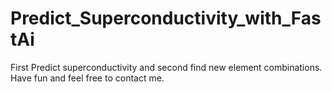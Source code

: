 # Predict_Superconductivity_with_FastAi
First Predict superconductivity and second find new element combinations. Have fun and feel free to contact me.
